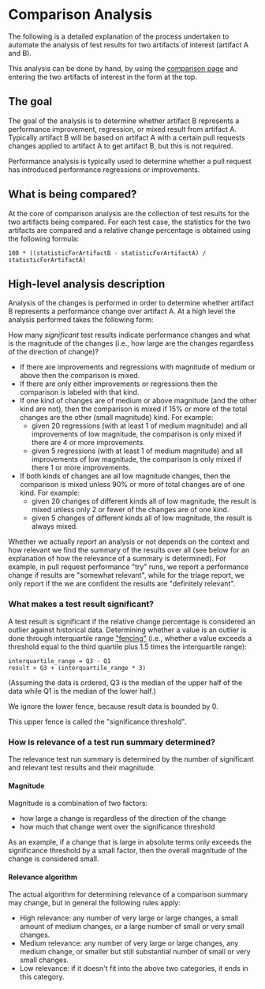 # Comparison Analysis

The following is a detailed explanation of the process undertaken to automate the analysis of test results for two artifacts of interest (artifact A and B).

This analysis can be done by hand, by using the [comparison page](https://perf.rust-lang.org/compare.html) and entering the two artifacts of interest in the form at the top.

## The goal

The goal of the analysis is to determine whether artifact B represents a performance improvement, regression, or mixed result from artifact A. Typically artifact B will be based on artifact A with a certain pull requests changes applied to artifact A to get artifact B, but this is not required.

Performance analysis is typically used to determine whether a pull request has introduced performance regressions or improvements.

## What is being compared?

At the core of comparison analysis are the collection of test results for the two artifacts being compared. For each test case, the statistics for the two artifacts are compared and a relative change percentage is obtained using the following formula:

```
100 * ((statisticForArtifactB - statisticForArtifactA) / statisticForArtifactA)
```

## High-level analysis description

Analysis of the changes is performed in order to determine whether artifact B represents a performance change over artifact A. At a high level the analysis performed takes the following form:

How many _significant_ test results indicate performance changes and what is the magnitude of the changes (i.e., how large are the changes regardless of the direction of change)?

* If there are improvements and regressions with magnitude of medium or above then the comparison is mixed.
* If there are only either improvements or regressions then the comparison is labeled with that kind.
* If one kind of changes are of medium or above magnitude (and the other kind are not), then the comparison is mixed if 15% or more of the total changes are the other (small magnitude) kind. For example:
  * given 20 regressions (with at least 1 of medium magnitude) and all improvements of low magnitude, the comparison is only mixed if there are 4 or more improvements.
  * given 5 regressions (with at least 1 of medium magnitude) and all improvements of low magnitude, the comparison is only mixed if there 1 or more improvements.
* If both kinds of changes are all low magnitude changes, then the comparison is mixed unless 90% or more of total changes are of one kind. For example:
  * given 20 changes of different kinds all of low magnitude, the result is mixed unless only 2 or fewer of the changes are of one kind.
  * given 5 changes of different kinds all of low magnitude, the result is always mixed.

Whether we actually _report_ an analysis or not depends on the context and how relevant we find the summary of the results over all (see below for an explanation of how the relevance of a summary is determined). For example, in pull request performance "try" runs, we report a performance change if results are "somewhat relevant", while for the triage report, we only report if the we are confident the results are "definitely relevant".

### What makes a test result significant?

A test result is significant if the relative change percentage is considered an outlier against historical data. Determining whether a value is an outlier is done through interquartile range ["fencing"](https://www.statisticshowto.com/upper-and-lower-fences/#:~:text=Upper%20and%20lower%20fences%20cordon,%E2%80%93%20(1.5%20*%20IQR)) (i.e., whether a value exceeds a threshold equal to the third quartile plus 1.5 times the interquartile range):

```
interquartile_range = Q3 - Q1
result > Q3 + (interquartile_range * 3)
```

(Assuming the data is ordered, Q3 is the median of the upper half of the data while Q1 is the median of the lower half.)

We ignore the lower fence, because result data is bounded by 0.

This upper fence is called the "significance threshold".

### How is relevance of a test run summary determined?

The relevance test run summary is determined by the number of significant and relevant test results and their magnitude.

#### Magnitude

Magnitude is a combination of two factors:
* how large a change is regardless of the direction of the change
* how much that change went over the significance threshold

As an example, if a change that is large in absolute terms only exceeds the significance threshold by a small factor, then the overall magnitude of the change is considered small.

#### Relevance algorithm

The actual algorithm for determining relevance of a comparison summary may change, but in general the following rules apply:
* High relevance: any number of very large or large changes, a small amount of medium changes, or a large number of small or very small changes.
* Medium relevance: any number of very large or large changes, any medium change, or smaller but still substantial number of small or very small changes.
* Low relevance: if it doesn't fit into the above two categories, it ends in this category.
